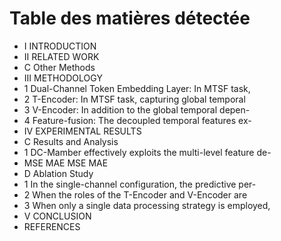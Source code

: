 # Table des matières détectée

- I INTRODUCTION
- II RELATED WORK
- C Other Methods
- III METHODOLOGY
- 1 Dual-Channel Token Embedding Layer: In MTSF task,
- 2 T-Encoder: In MTSF task, capturing global temporal
- 3 V-Encoder: In addition to the global temporal depen-
- 4 Feature-fusion: The decoupled temporal features ex-
- IV EXPERIMENTAL RESULTS
- C Results and Analysis
- 1 DC-Mamber effectively exploits the multi-level feature de-
- MSE MAE MSE MAE
- D Ablation Study
- 1 In the single-channel configuration, the predictive per-
- 2 When the roles of the T-Encoder and V-Encoder are
- 3 When only a single data processing strategy is employed,
- V CONCLUSION
- REFERENCES
